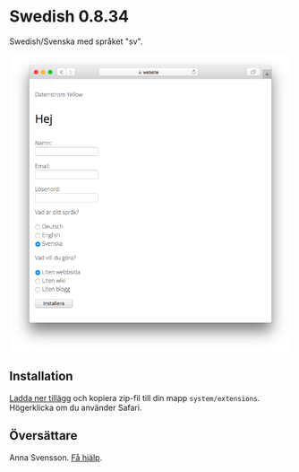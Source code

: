 # Swedish 0.8.34

Swedish/Svenska med språket "sv".

<p align="center"><img src="swedish-screenshot.png?raw=true" alt="Screenshot"></p>

## Installation

[Ladda ner tillägg](https://github.com/datenstrom/yellow-extensions/raw/main/downloads/swedish.zip) och kopiera zip-fil till din mapp `system/extensions`. Högerklicka om du använder Safari.

## Översättare

Anna Svensson. [Få hjälp](https://datenstrom.se/sv/yellow/help/).
